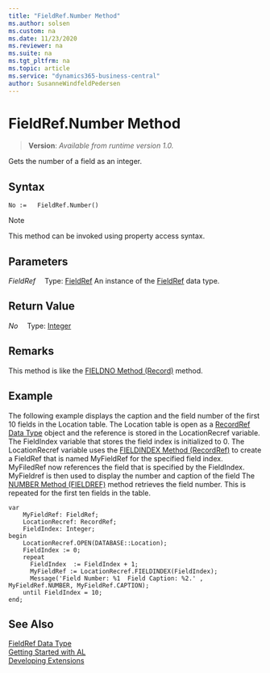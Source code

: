 ```yaml
---
title: "FieldRef.Number Method"
ms.author: solsen
ms.custom: na
ms.date: 11/23/2020
ms.reviewer: na
ms.suite: na
ms.tgt_pltfrm: na
ms.topic: article
ms.service: "dynamics365-business-central"
author: SusanneWindfeldPedersen
---
```

[//]: # (START>DO_NOT_EDIT)
[//]: # (IMPORTANT:Do not edit any of the content between here and the END>DO_NOT_EDIT.)
[//]: # (Any modifications should be made in the .xml files in the ModernDev repo.)
# FieldRef.Number Method
> **Version**: _Available from runtime version 1.0._

Gets the number of a field as an integer.


## Syntax
```
No :=   FieldRef.Number()
```
> [!NOTE]
> This method can be invoked using property access syntax.

## Parameters
*FieldRef*
&emsp;Type: [FieldRef](fieldref-data-type.md)
An instance of the [FieldRef](fieldref-data-type.md) data type.

## Return Value
*No*
&emsp;Type: [Integer](../integer/integer-data-type.md)



[//]: # (IMPORTANT: END>DO_NOT_EDIT)

## Remarks  
 This method is like the [FIELDNO Method \(Record\)](../../methods-auto/record/record-fieldno-method.md) method.  
  
## Example  
 The following example displays the caption and the field number of the first 10 fields in the Location table. The Location table is open as a [RecordRef Data Type](../../datatypes/devenv-recordref-data-type.md) object and the reference is stored in the LocationRecref variable. The FieldIndex variable that stores the field index is initialized to 0. The LocationRecref variable uses the [FIELDINDEX Method \(RecordRef\)](../../methods-auto/recordref/recordref-fieldindex-method.md) to create a FieldRef that is named MyFieldRef for the specified field index. MyFiledRef now references the field that is specified by the FieldIndex. MyFieldref is then used to display the number and caption of the field The [NUMBER Method \(FIELDREF\)](../../methods-auto/fieldref/fieldref-number-method.md) method retrieves the field number. This is repeated for the first ten fields in the table.
 
```
var
    MyFieldRef: FieldRef;
    LocationRecref: RecordRef;
    FieldIndex: Integer;
begin
    LocationRecref.OPEN(DATABASE::Location);  
    FieldIndex := 0;  
    repeat  
      FieldIndex  := FieldIndex + 1;  
      MyFieldRef := LocationRecref.FIELDINDEX(FieldIndex);  
      Message('Field Number: %1  Field Caption: %2.' , MyFieldRef.NUMBER, MyFieldRef.CAPTION);  
    until FieldIndex = 10;  
end;
```  
  

## See Also
[FieldRef Data Type](fieldref-data-type.md)  
[Getting Started with AL](../../devenv-get-started.md)  
[Developing Extensions](../../devenv-dev-overview.md)